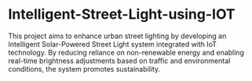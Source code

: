 # Intelligent-Street-Light-using-IOT
   This project aims to enhance urban street lighting by developing an Intelligent Solar-Powered Street Light system integrated with IoT technology.     By reducing reliance on non-renewable energy and enabling real-time brightness adjustments based on traffic and environmental conditions, the system promotes sustainability. 
